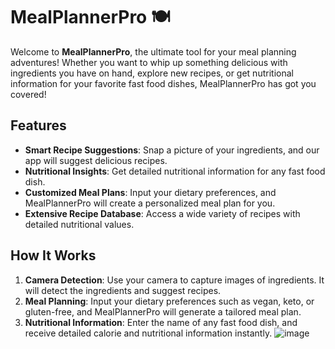 # MealPlannerPro 🍽️

Welcome to **MealPlannerPro**, the ultimate tool for your meal planning adventures! Whether you want to whip up something delicious with ingredients you have on hand, explore new recipes, or get nutritional information for your favorite fast food dishes, MealPlannerPro has got you covered!

## Features

- **Smart Recipe Suggestions**: Snap a picture of your ingredients, and our app will suggest delicious recipes.
- **Nutritional Insights**: Get detailed nutritional information for any fast food dish.
- **Customized Meal Plans**: Input your dietary preferences, and MealPlannerPro will create a personalized meal plan for you.
- **Extensive Recipe Database**: Access a wide variety of recipes with detailed nutritional values.

## How It Works

1. **Camera Detection**: Use your  camera to capture images of ingredients. It will detect the ingredients and suggest recipes.
2. **Meal Planning**: Input your dietary preferences such as vegan, keto, or gluten-free, and MealPlannerPro will generate a tailored meal plan.
3. **Nutritional Information**: Enter the name of any fast food dish, and receive detailed calorie and nutritional information instantly.
![image](https://github.com/Madhuraa-k/Meal-Planner/assets/147391550/3acd8175-31ea-4806-bbf9-36903ae0e161)


